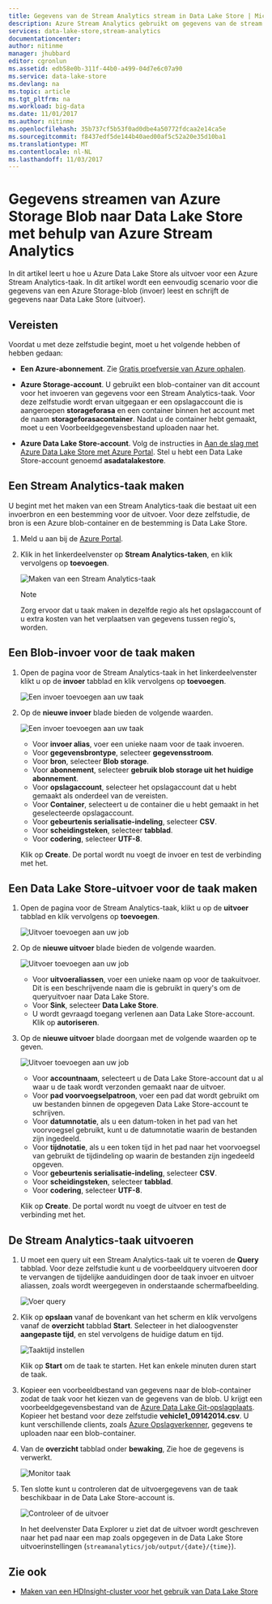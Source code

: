 ```yaml
---
title: Gegevens van de Stream Analytics stream in Data Lake Store | Microsoft Docs
description: Azure Stream Analytics gebruikt om gegevens van de stream naar het Azure Data Lake Store
services: data-lake-store,stream-analytics
documentationcenter: 
author: nitinme
manager: jhubbard
editor: cgronlun
ms.assetid: edb58e0b-311f-44b0-a499-04d7e6c07a90
ms.service: data-lake-store
ms.devlang: na
ms.topic: article
ms.tgt_pltfrm: na
ms.workload: big-data
ms.date: 11/01/2017
ms.author: nitinme
ms.openlocfilehash: 35b737cf5b53f0ad0dbe4a50772fdcaa2e14ca5e
ms.sourcegitcommit: f8437edf5de144b40aed00af5c52a20e35d10ba1
ms.translationtype: MT
ms.contentlocale: nl-NL
ms.lasthandoff: 11/03/2017
---
```

# <a name="stream-data-from-azure-storage-blob-into-data-lake-store-using-azure-stream-analytics"></a>Gegevens streamen van Azure Storage Blob naar Data Lake Store met behulp van Azure Stream Analytics
In dit artikel leert u hoe u Azure Data Lake Store als uitvoer voor een Azure Stream Analytics-taak. In dit artikel wordt een eenvoudig scenario voor die gegevens van een Azure Storage-blob (invoer) leest en schrijft de gegevens naar Data Lake Store (uitvoer).

## <a name="prerequisites"></a>Vereisten
Voordat u met deze zelfstudie begint, moet u het volgende hebben of hebben gedaan:

* **Een Azure-abonnement**. Zie [Gratis proefversie van Azure ophalen](https://azure.microsoft.com/pricing/free-trial/).

* **Azure Storage-account**. U gebruikt een blob-container van dit account voor het invoeren van gegevens voor een Stream Analytics-taak. Voor deze zelfstudie wordt ervan uitgegaan er een opslagaccount die is aangeroepen **storageforasa** en een container binnen het account met de naam **storageforasacontainer**. Nadat u de container hebt gemaakt, moet u een Voorbeeldgegevensbestand uploaden naar het. 
  
* **Azure Data Lake Store-account**. Volg de instructies in [Aan de slag met Azure Data Lake Store met Azure Portal](data-lake-store-get-started-portal.md). Stel u hebt een Data Lake Store-account genoemd **asadatalakestore**. 

## <a name="create-a-stream-analytics-job"></a>Een Stream Analytics-taak maken
U begint met het maken van een Stream Analytics-taak die bestaat uit een invoerbron en een bestemming voor de uitvoer. Voor deze zelfstudie, de bron is een Azure blob-container en de bestemming is Data Lake Store.

1. Meld u aan bij de [Azure Portal](https://portal.azure.com).

2. Klik in het linkerdeelvenster op **Stream Analytics-taken**, en klik vervolgens op **toevoegen**.

    ![Maken van een Stream Analytics-taak](./media/data-lake-store-stream-analytics/create.job.png "een Stream Analytics-taak maken")

    > [!NOTE]
    > Zorg ervoor dat u taak maken in dezelfde regio als het opslagaccount of u extra kosten van het verplaatsen van gegevens tussen regio's, worden.
    >

## <a name="create-a-blob-input-for-the-job"></a>Een Blob-invoer voor de taak maken

1. Open de pagina voor de Stream Analytics-taak in het linkerdeelvenster klikt u op de **invoer** tabblad en klik vervolgens op **toevoegen**.

    ![Een invoer toevoegen aan uw taak](./media/data-lake-store-stream-analytics/create.input.1.png "invoer aan uw project toevoegen")

2. Op de **nieuwe invoer** blade bieden de volgende waarden.

    ![Een invoer toevoegen aan uw taak](./media/data-lake-store-stream-analytics/create.input.2.png "invoer aan uw project toevoegen")

    * Voor **invoer alias**, voer een unieke naam voor de taak invoeren.
    * Voor **gegevensbrontype**, selecteer **gegevensstroom**.
    * Voor **bron**, selecteer **Blob storage**.
    * Voor **abonnement**, selecteer **gebruik blob storage uit het huidige abonnement**.
    * Voor **opslagaccount**, selecteer het opslagaccount dat u hebt gemaakt als onderdeel van de vereisten. 
    * Voor **Container**, selecteert u de container die u hebt gemaakt in het geselecteerde opslagaccount.
    * Voor **gebeurtenis serialisatie-indeling**, selecteer **CSV**.
    * Voor **scheidingsteken**, selecteer **tabblad**.
    * Voor **codering**, selecteer **UTF-8**.

    Klik op **Create**. De portal wordt nu voegt de invoer en test de verbinding met het.


## <a name="create-a-data-lake-store-output-for-the-job"></a>Een Data Lake Store-uitvoer voor de taak maken

1. Open de pagina voor de Stream Analytics-taak, klikt u op de **uitvoer** tabblad en klik vervolgens op **toevoegen**.

    ![Uitvoer toevoegen aan uw job](./media/data-lake-store-stream-analytics/create.output.1.png "uitvoer toevoegen aan uw project")

2. Op de **nieuwe uitvoer** blade bieden de volgende waarden.

    ![Uitvoer toevoegen aan uw job](./media/data-lake-store-stream-analytics/create.output.2.png "uitvoer toevoegen aan uw project")

    * Voor **uitvoeraliassen**, voer een unieke naam op voor de taakuitvoer. Dit is een beschrijvende naam die is gebruikt in query's om de queryuitvoer naar Data Lake Store.
    * Voor **Sink**, selecteer **Data Lake Store**.
    * U wordt gevraagd toegang verlenen aan Data Lake Store-account. Klik op **autoriseren**.

3. Op de **nieuwe uitvoer** blade doorgaan met de volgende waarden op te geven.

    ![Uitvoer toevoegen aan uw job](./media/data-lake-store-stream-analytics/create.output.3.png "uitvoer toevoegen aan uw project")

    * Voor **accountnaam**, selecteert u de Data Lake Store-account dat u al waar u de taak wordt verzonden gemaakt naar de uitvoer.
    * Voor **pad voorvoegselpatroon**, voer een pad dat wordt gebruikt om uw bestanden binnen de opgegeven Data Lake Store-account te schrijven.
    * Voor **datumnotatie**, als u een datum-token in het pad van het voorvoegsel gebruikt, kunt u de datumnotatie waarin de bestanden zijn ingedeeld.
    * Voor **tijdnotatie**, als u een token tijd in het pad naar het voorvoegsel van gebruikt de tijdindeling op waarin de bestanden zijn ingedeeld opgeven.
    * Voor **gebeurtenis serialisatie-indeling**, selecteer **CSV**.
    * Voor **scheidingsteken**, selecteer **tabblad**.
    * Voor **codering**, selecteer **UTF-8**.
    
    Klik op **Create**. De portal wordt nu voegt de uitvoer en test de verbinding met het.
    
## <a name="run-the-stream-analytics-job"></a>De Stream Analytics-taak uitvoeren

1. U moet een query uit een Stream Analytics-taak uit te voeren de **Query** tabblad. Voor deze zelfstudie kunt u de voorbeeldquery uitvoeren door te vervangen de tijdelijke aanduidingen door de taak invoer en uitvoer aliassen, zoals wordt weergegeven in onderstaande schermafbeelding.

    ![Voer query](./media/data-lake-store-stream-analytics/run.query.png "query uitvoeren")

2. Klik op **opslaan** vanaf de bovenkant van het scherm en klik vervolgens vanaf de **overzicht** tabblad **Start**. Selecteer in het dialoogvenster **aangepaste tijd**, en stel vervolgens de huidige datum en tijd.

    ![Taaktijd instellen](./media/data-lake-store-stream-analytics/run.query.2.png "taaktijd instellen")

    Klik op **Start** om de taak te starten. Het kan enkele minuten duren start de taak.

3. Kopieer een voorbeeldbestand van gegevens naar de blob-container zodat de taak voor het kiezen van de gegevens van de blob. U krijgt een voorbeeldgegevensbestand van de [Azure Data Lake Git-opslagplaats](https://github.com/Azure/usql/tree/master/Examples/Samples/Data/AmbulanceData/Drivers.txt). Kopieer het bestand voor deze zelfstudie **vehicle1_09142014.csv**. U kunt verschillende clients, zoals [Azure Opslagverkenner](http://storageexplorer.com/), gegevens te uploaden naar een blob-container.

4. Van de **overzicht** tabblad onder **bewaking**, Zie hoe de gegevens is verwerkt.

    ![Monitor taak](./media/data-lake-store-stream-analytics/run.query.3.png "Monitor taak")

5. Ten slotte kunt u controleren dat de uitvoergegevens van de taak beschikbaar in de Data Lake Store-account is. 

    ![Controleer of de uitvoer](./media/data-lake-store-stream-analytics/run.query.4.png "uitvoer controleren")

    In het deelvenster Data Explorer u ziet dat de uitvoer wordt geschreven naar het pad naar een map zoals opgegeven in de Data Lake Store uitvoerinstellingen (`streamanalytics/job/output/{date}/{time}`).  

## <a name="see-also"></a>Zie ook
* [Maken van een HDInsight-cluster voor het gebruik van Data Lake Store](data-lake-store-hdinsight-hadoop-use-portal.md)
